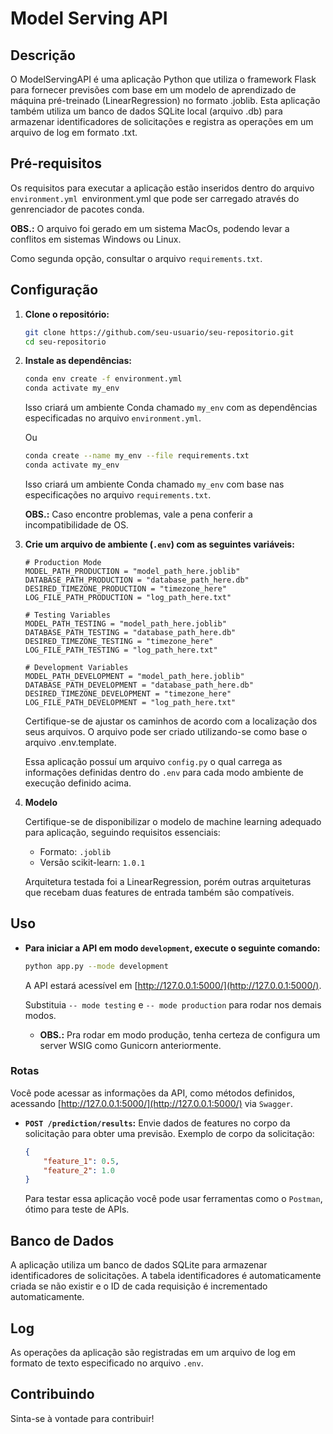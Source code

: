 # Model Serving API

## Descrição

O ModelServingAPI é uma aplicação Python que utiliza o framework Flask para fornecer previsões com base em um modelo de aprendizado de máquina pré-treinado (LinearRegression) no formato .joblib. Esta aplicação também utiliza um banco de dados SQLite local (arquivo .db) para armazenar identificadores de solicitações e registra as operações em um arquivo de log em formato .txt.

## Pré-requisitos

Os requisitos para executar a aplicação estão inseridos dentro do arquivo `environment.yml `environment.yml que pode ser carregado através do genrenciador de pacotes conda.

**OBS.:** O arquivo foi gerado em um sistema MacOs, podendo levar a conflitos em sistemas Windows ou Linux.

Como segunda opção, consultar o arquivo `requirements.txt`.

## Configuração

1. **Clone o repositório:**

    ```bash
    git clone https://github.com/seu-usuario/seu-repositorio.git
    cd seu-repositorio
    ```

2. **Instale as dependências:**

    ```bash
    conda env create -f environment.yml
    conda activate my_env
    ```

    Isso criará um ambiente Conda chamado `my_env` com as dependências especificadas no arquivo `environment.yml`.

    Ou

    ```bash
    conda create --name my_env --file requirements.txt
    conda activate my_env
    ```

   Isso criará um ambiente Conda chamado `my_env` com base nas especificações no arquivo `requirements.txt`.

   **OBS.:** Caso encontre problemas, vale a pena conferir a incompatibilidade de OS.

3. **Crie um arquivo de ambiente (`.env`) com as seguintes variáveis:**

    ```dotenv
    # Production Mode
    MODEL_PATH_PRODUCTION = "model_path_here.joblib"                
    DATABASE_PATH_PRODUCTION = "database_path_here.db"    
    DESIRED_TIMEZONE_PRODUCTION = "timezone_here"      
    LOG_FILE_PATH_PRODUCTION = "log_path_here.txt"  

    # Testing Variables
    MODEL_PATH_TESTING = "model_path_here.joblib"                
    DATABASE_PATH_TESTING = "database_path_here.db"    
    DESIRED_TIMEZONE_TESTING = "timezone_here"      
    LOG_FILE_PATH_TESTING = "log_path_here.txt"  

    # Development Variables
    MODEL_PATH_DEVELOPMENT = "model_path_here.joblib"                
    DATABASE_PATH_DEVELOPMENT = "database_path_here.db"    
    DESIRED_TIMEZONE_DEVELOPMENT = "timezone_here"      
    LOG_FILE_PATH_DEVELOPMENT = "log_path_here.txt" 
    ```

   Certifique-se de ajustar os caminhos de acordo com a localização dos seus arquivos. O arquivo pode ser criado utilizando-se como base o arquivo .env.template.

   Essa aplicação possuí um arquivo `config.py` o qual carrega as informações definidas dentro do `.env` para cada modo ambiente de execução definido acima.

4. **Modelo**

    Certifique-se de disponibilizar o modelo de machine learning adequado para aplicação, seguindo requisitos essenciais:

    - Formato: `.joblib`
    - Versão scikit-learn: `1.0.1`

    Arquitetura testada foi a LinearRegression, porém outras arquiteturas que recebam duas features de entrada também são compatíveis.

## Uso

- **Para iniciar a API em modo `development`, execute o seguinte comando:**

    ```bash
    python app.py --mode development
    ```

    A API estará acessível em [http://127.0.0.1:5000/](http://127.0.0.1:5000/).

    Substituia  `-- mode testing` e `-- mode production` para rodar nos demais modos.

    - **OBS.:** Pra rodar em modo produção, tenha certeza de configura um server WSIG como Gunicorn anteriormente.

### Rotas

Você pode acessar as informações da API, como métodos definidos, acessando [http://127.0.0.1:5000/](http://127.0.0.1:5000/) via `Swagger`.

- **`POST /prediction/results`:** Envie dados de features no corpo da solicitação para obter uma previsão. Exemplo de corpo da solicitação:

    ```json
    {
        "feature_1": 0.5,
        "feature_2": 1.0
    }
    ```

    Para testar essa aplicação você pode usar ferramentas como o `Postman`, ótimo para teste de APIs.

## Banco de Dados

A aplicação utiliza um banco de dados SQLite para armazenar identificadores de solicitações. A tabela identificadores é automaticamente criada se não existir e o ID de cada requisição é incrementado automaticamente.

## Log

As operações da aplicação são registradas em um arquivo de log em formato de texto especificado no arquivo `.env`.

## Contribuindo

Sinta-se à vontade para contribuir!


